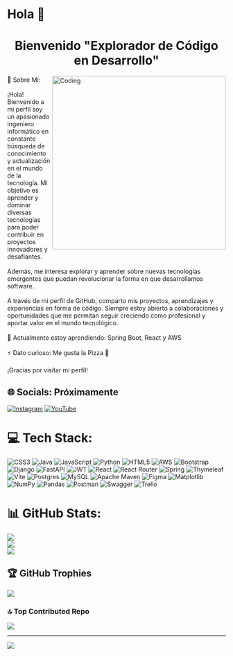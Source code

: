 # Hola 👋
<h1 align="center" >Bienvenido "Explorador de Código en Desarrollo" </h1>

<img align="right" alt="Coding" width="400" src="https://cdn.dribbble.com/users/1162077/screenshots/3848914/programmer.gif">
💫 Sobre Mí:
<br><br>¡Hola! Bienvenido a mi perfil soy  un apasionado ingeniero informático en constante búsqueda de conocimiento y actualización en el mundo de la tecnología. Mi objetivo es aprender y dominar diversas tecnologías para poder contribuir en proyectos innovadores y desafiantes.<br><br> Además, me interesa explorar y aprender sobre nuevas tecnologías emergentes que puedan revolucionar la forma en que desarrollamos software.<br><br>A través de mi perfil de GitHub, comparto mis proyectos, aprendizajes y experiencias en forma de código. Siempre estoy abierto a colaboraciones y oportunidades que me permitan seguir creciendo como profesional y aportar valor en el mundo tecnológico.<br><br>🌱 Actualmente estoy aprendiendo: Spring Boot, React y AWS<br><br>⚡ Dato curioso: Me gusta la Pizza 🍕<br><br>¡Gracias por visitar mi perfil!<br>


## 🌐 Socials: Próximamente 
[![Instagram](https://img.shields.io/badge/Instagram-%23E4405F.svg?logo=Instagram&logoColor=white)]() [![YouTube](https://img.shields.io/badge/YouTube-%23FF0000.svg?logo=YouTube&logoColor=white)]() 

# 💻 Tech Stack:
![CSS3](https://img.shields.io/badge/css3-%231572B6.svg?style=for-the-badge&logo=css3&logoColor=white) ![Java](https://img.shields.io/badge/java-%23ED8B00.svg?style=for-the-badge&logo=openjdk&logoColor=white) ![JavaScript](https://img.shields.io/badge/javascript-%23323330.svg?style=for-the-badge&logo=javascript&logoColor=%23F7DF1E) ![Python](https://img.shields.io/badge/python-3670A0?style=for-the-badge&logo=python&logoColor=ffdd54) ![HTML5](https://img.shields.io/badge/html5-%23E34F26.svg?style=for-the-badge&logo=html5&logoColor=white) ![AWS](https://img.shields.io/badge/AWS-%23FF9900.svg?style=for-the-badge&logo=amazon-aws&logoColor=white) ![Bootstrap](https://img.shields.io/badge/bootstrap-%238511FA.svg?style=for-the-badge&logo=bootstrap&logoColor=white) ![Django](https://img.shields.io/badge/django-%23092E20.svg?style=for-the-badge&logo=django&logoColor=white) ![FastAPI](https://img.shields.io/badge/FastAPI-005571?style=for-the-badge&logo=fastapi) ![JWT](https://img.shields.io/badge/JWT-black?style=for-the-badge&logo=JSON%20web%20tokens) ![React](https://img.shields.io/badge/react-%2320232a.svg?style=for-the-badge&logo=react&logoColor=%2361DAFB) ![React Router](https://img.shields.io/badge/React_Router-CA4245?style=for-the-badge&logo=react-router&logoColor=white) ![Spring](https://img.shields.io/badge/spring-%236DB33F.svg?style=for-the-badge&logo=spring&logoColor=white) ![Thymeleaf](https://img.shields.io/badge/Thymeleaf-%23005C0F.svg?style=for-the-badge&logo=Thymeleaf&logoColor=white) ![Vite](https://img.shields.io/badge/vite-%23646CFF.svg?style=for-the-badge&logo=vite&logoColor=white) ![Postgres](https://img.shields.io/badge/postgres-%23316192.svg?style=for-the-badge&logo=postgresql&logoColor=white) ![MySQL](https://img.shields.io/badge/mysql-%2300000f.svg?style=for-the-badge&logo=mysql&logoColor=white) ![Apache Maven](https://img.shields.io/badge/Apache%20Maven-C71A36?style=for-the-badge&logo=Apache%20Maven&logoColor=white) ![Figma](https://img.shields.io/badge/figma-%23F24E1E.svg?style=for-the-badge&logo=figma&logoColor=white) ![Matplotlib](https://img.shields.io/badge/Matplotlib-%23ffffff.svg?style=for-the-badge&logo=Matplotlib&logoColor=black) ![NumPy](https://img.shields.io/badge/numpy-%23013243.svg?style=for-the-badge&logo=numpy&logoColor=white) ![Pandas](https://img.shields.io/badge/pandas-%23150458.svg?style=for-the-badge&logo=pandas&logoColor=white) ![Postman](https://img.shields.io/badge/Postman-FF6C37?style=for-the-badge&logo=postman&logoColor=white) ![Swagger](https://img.shields.io/badge/-Swagger-%23Clojure?style=for-the-badge&logo=swagger&logoColor=white) ![Trello](https://img.shields.io/badge/Trello-%23026AA7.svg?style=for-the-badge&logo=Trello&logoColor=white)
# 📊 GitHub Stats:
![](https://github-readme-stats.vercel.app/api?username=DevCodeExplorer-7&theme=dark&hide_border=false&include_all_commits=false&count_private=false)<br/>
![](https://github-readme-streak-stats.herokuapp.com/?user=DevCodeExplorer-7&theme=dark&hide_border=false)<br/>
![](https://github-readme-stats.vercel.app/api/top-langs/?username=DevCodeExplorer-7&theme=dark&hide_border=false&include_all_commits=false&count_private=false&layout=compact)

## 🏆 GitHub Trophies
![](https://github-profile-trophy.vercel.app/?username=DevCodeExplorer-7&theme=radical&no-frame=true&no-bg=false&margin-w=4)

### 🔝 Top Contributed Repo
![](https://github-contributor-stats.vercel.app/api?username=DevCodeExplorer-7&limit=5&theme=radical&combine_all_yearly_contributions=true)

---
[![](https://visitcount.itsvg.in/api?id=DevCodeExplorer-7&icon=0&color=0)](https://visitcount.itsvg.in)

<!-- Proudly created with GPRM ( https://gprm.itsvg.in ) -->
